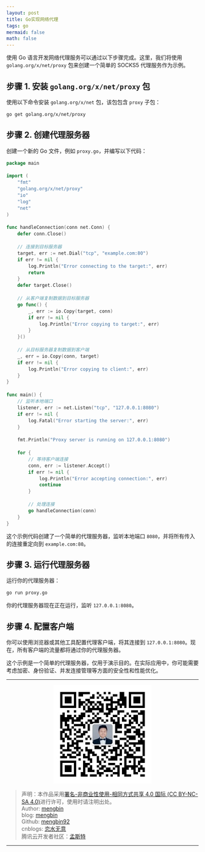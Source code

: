```yaml
---
layout: post
title: Go实现网络代理
tags: go
mermaid: false
math: false
---  
```


使用 Go 语言开发网络代理服务可以通过以下步骤完成。这里，我们将使用 `golang.org/x/net/proxy` 包来创建一个简单的 SOCKS5 代理服务作为示例。

## 步骤 1. 安装 `golang.org/x/net/proxy` 包

使用以下命令安装 `golang.org/x/net` 包，该包包含 `proxy` 子包：

```bash
go get golang.org/x/net/proxy
```

## 步骤 2. 创建代理服务器

创建一个新的 Go 文件，例如 `proxy.go`，并编写以下代码：

```go
package main

import (
	"fmt"
	"golang.org/x/net/proxy"
	"io"
	"log"
	"net"
)

func handleConnection(conn net.Conn) {
	defer conn.Close()

	// 连接到目标服务器
	target, err := net.Dial("tcp", "example.com:80")
	if err != nil {
		log.Println("Error connecting to the target:", err)
		return
	}
	defer target.Close()

	// 从客户端复制数据到目标服务器
	go func() {
		_, err := io.Copy(target, conn)
		if err != nil {
			log.Println("Error copying to target:", err)
		}
	}()

	// 从目标服务器复制数据到客户端
	_, err = io.Copy(conn, target)
	if err != nil {
		log.Println("Error copying to client:", err)
	}
}

func main() {
	// 监听本地端口
	listener, err := net.Listen("tcp", "127.0.0.1:8080")
	if err != nil {
		log.Fatal("Error starting the server:", err)
	}

	fmt.Println("Proxy server is running on 127.0.0.1:8080")

	for {
		// 等待客户端连接
		conn, err := listener.Accept()
		if err != nil {
			log.Println("Error accepting connection:", err)
			continue
		}

		// 处理连接
		go handleConnection(conn)
	}
}
```

这个示例代码创建了一个简单的代理服务器，监听本地端口 `8080`，并将所有传入的连接重定向到 `example.com:80`。

## 步骤 3. 运行代理服务器

运行你的代理服务器：

```bash
go run proxy.go
```

你的代理服务器现在正在运行，监听 `127.0.0.1:8080`。

## 步骤 4. 配置客户端

你可以使用浏览器或其他工具配置代理客户端，将其连接到 `127.0.0.1:8080`。现在，所有客户端的流量都将通过你的代理服务器。

这个示例是一个简单的代理服务器，仅用于演示目的。在实际应用中，你可能需要考虑加密、身份验证、并发连接管理等方面的安全性和性能优化。

---

<div align="center">
  <img src="../img/qrcode_wechat.jpg" alt="孟斯特">
</div>

> 声明：本作品采用[署名-非商业性使用-相同方式共享 4.0 国际 (CC BY-NC-SA 4.0)](https://creativecommons.org/licenses/by-nc-sa/4.0/deed.zh)进行许可，使用时请注明出处。  
> Author: [mengbin](mengbin1992@outlook.com)  
> blog: [mengbin](https://mengbin.top)  
> Github: [mengbin92](https://mengbin92.github.io/)  
> cnblogs: [恋水无意](https://www.cnblogs.com/lianshuiwuyi/)  
> 腾讯云开发者社区：[孟斯特](https://cloud.tencent.com/developer/user/6649301)  

---
